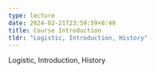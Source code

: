 ```yaml
---
type: lecture
date: 2024-02-21T23:59:59+8:49
title: Course Introduction 
tldr: "Logistic, Introduction, History"
---
```

Logistic, Introduction, History
